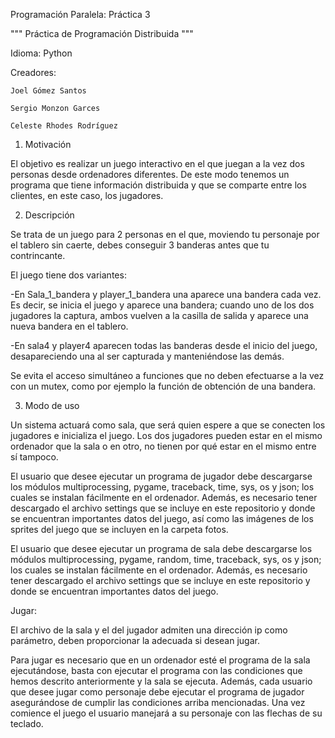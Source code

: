 Programación Paralela: Práctica 3

"""
Práctica de Programación Distribuida
"""

Idioma: Python

Creadores:

    Joel Gómez Santos
    
    Sergio Monzon Garces
    
    Celeste Rhodes Rodríguez

1. Motivación

El objetivo es realizar un juego interactivo en el que juegan a la vez dos personas desde ordenadores diferentes. De este modo tenemos un programa que tiene información distribuida y que se comparte entre los clientes, en este caso, los jugadores.

2. Descripción

Se trata de un juego para 2 personas en el que, moviendo tu personaje por el tablero sin caerte, debes conseguir 3 banderas antes que tu contrincante.

El juego tiene dos variantes:

-En Sala_1_bandera y player_1_bandera una aparece una bandera cada vez. Es decir, se inicia el juego y aparece una bandera; cuando uno de los dos jugadores la captura, ambos vuelven a la casilla de salida y aparece una nueva bandera en el tablero.

-En sala4 y player4 aparecen todas las banderas desde el inicio del juego, desapareciendo una al ser capturada y manteniéndose las demás.

Se evita el acceso simultáneo a funciones que no deben efectuarse a la vez con un mutex, como por ejemplo la función de obtención de una bandera.

3. Modo de uso

Un sistema actuará como sala, que será quien espere a que se conecten los jugadores e inicializa el juego. Los dos jugadores pueden estar en el mismo ordenador que la sala o en otro, no tienen por qué estar en el mismo entre sí tampoco.

El usuario que desee ejecutar un programa de jugador debe descargarse los módulos multiprocessing, pygame, traceback, time, sys, os y json; los cuales se instalan fácilmente en el ordenador. Además, es necesario tener descargado el archivo settings que se incluye en este repositorio y donde se encuentran importantes datos del juego, así como las imágenes de los sprites del juego que se incluyen en la carpeta fotos.

El usuario que desee ejecutar un programa de sala debe descargarse los módulos multiprocessing, pygame, random, time, traceback, sys, os y json; los cuales se instalan fácilmente en el ordenador. Además, es necesario tener descargado el archivo settings que se incluye en este repositorio y donde se encuentran importantes datos del juego.

Jugar:

El archivo de la sala y el del jugador admiten una dirección ip como parámetro, deben proporcionar la adecuada si desean jugar.

Para jugar es necesario que en un ordenador esté el programa de la sala ejecutándose, basta con ejecutar el programa con las condiciones que hemos descrito anteriormente y la sala se ejecuta. Además, cada usuario que desee jugar como personaje debe ejecutar el programa de jugador asegurándose de cumplir las condiciones arriba mencionadas. Una vez comience el juego el usuario manejará a su personaje con las flechas de su teclado.

